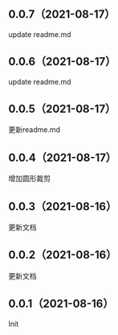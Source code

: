 ## 0.0.7（2021-08-17）
update readme.md
## 0.0.6（2021-08-17）
update readme.md
## 0.0.5（2021-08-17）
更新readme.md
## 0.0.4（2021-08-17）
增加圆形裁剪
## 0.0.3（2021-08-16）
更新文档
## 0.0.2（2021-08-16）
更新文档
## 0.0.1（2021-08-16）
Init
